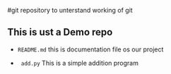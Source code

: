 #git repository to unterstand working of git
## This is ust a Demo repo

- `README.md` this is documentation file os our project

- ` add.py` This is a simple addition program
